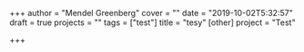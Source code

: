 +++
author = "Mendel Greenberg"
cover = ""
date = "2019-10-02T5:32:57"
draft = true
projects = ""
tags = ["test"]
title = "tesy"
[other]
project = "Test"

+++
